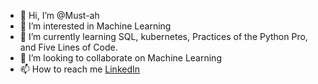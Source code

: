 - 👋 Hi, I’m @Must-ah
- 👀 I’m interested in Machine Learning
- 🌱 I’m currently learning SQL, kubernetes, Practices of the Python Pro, and Five Lines of Code.
- 💞️ I’m looking to collaborate on Machine Learning
- 📫 How to reach me [LinkedIn](https://www.linkedin.com/in/mustah/)

<!---
Must-ah/Must-ah is a ✨ special ✨ repository because its `README.md` (this file) appears on your GitHub profile.
You can click the Preview link to take a look at your changes.
--->
